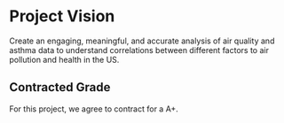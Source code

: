 # Project Vision

Create an engaging, meaningful, and accurate analysis of air quality and asthma data to understand correlations between different factors to air pollution and health in the US.

## Contracted Grade

For this project, we agree to contract for a A+.
